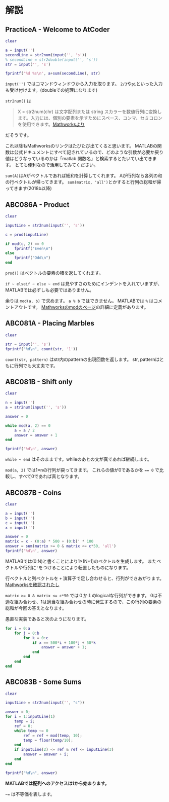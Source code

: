 # 解説

## PracticeA - Welcome to AtCoder

```matlab
clear

a = input('')
secondLine = str2num(input('', 's'))
% secondLine = str2double(input('', 's'))
str = input('', 's')

fprintf('%d %s\n', a+sum(secondLine), str)
```

``input('')``
ではコマンドウィンドウから入力を取ります。
``2/3``や``pi``といった入力も受け付けます。(doubleでの処理になります)

``str2num()``
は
> X = str2num(chr) は文字配列または string スカラーを数値行列に変換します。入力には、個別の要素を示すためにスペース、コンマ、セミコロンを使用できます。[Mathworksより](https://jp.mathworks.com/help/matlab/ref/str2num.html:title)

だそうです。

これ以降もMathworksのリンクはたびたび出てくると思います。
MATLABの関数は公式ドキュメントにすべて記されているので、どのような引数が必要か戻り値はどうなっているのかは「matlab 関数名」と検索するとたいてい出てきます。
とても便利なので活用してみてください。

``sum(A)``はAがベクトルであれば総和を計算してくれます。
Aが行列なら各列の和の行ベクトルが帰ってきます。
``sum(matrix, 'all')``とかすると行列の総和が帰ってきます(2018b以降)

## ABC086A - Product

```matlab
clear

inputLine = str2num(input('', 's'))

c = prod(inputLine)

if mod(c, 2) == 0
    fprintf("Even\n")
else
    fprintf("Odd\n")
end
```

``prod()``
はベクトルの要素の積を返してくれます。

``if ~ elseif ~ else ~ end``
は見やすさのためにインデントを入れていますが、MATLABでは必ずしも必要ではありません。

余りは ``mod(a, b)`` で求めます。 ``a % b`` ではできません。
MATLABでは ``%`` はコメントアウトです。
[Mathworksのmodのページ](https://jp.mathworks.com/help/symbolic/mod.html)の詳細に定義があります。

## ABC081A - Placing Marbles

```matlab
clear

str = input('', 's')
fprintf("%d\n", count(str, '1'))
```

``count(str, pattern)`` はstr内のpatternの出現回数を返します。
str, patternはともに行列でも大丈夫です。

## ABC081B - Shift only

```matlab
clear

n = input('')
a = str2num(input('', 's'))

answer = 0

while mod(a, 2) == 0
    a = a / 2
    answer = answer + 1
end

fprintf('%d\n', answer)
```

``while ~ end`` はそのままです。whileのあとの文が真であれば継続します。

``mod(a, 2)`` では1×nの行列が戻ってきます。
これらの値が0であるかを ``== 0`` で比較し、すべて0であれば真となります。

## ABC087B - Coins

```matlab
clear

a = input('')
b = input('')
c = input('')
x = input('')

answer = 0
matrix = x - (0:a) * 500 + (0:b)' * 100
answer = sum(matrix >= 0 & matrix <= c*50, 'all')
fprintf('%d\n', answer)
```

MATLABでは(0:N)と書くことにより1×(N+1)のベクトルを生成します。
またベクトルや行列に``'``をつけることにより転置したものになります。

行ベクトルと列ベクトルを ``+`` 演算子で足し合わせると、行列ができあがります。[Mathworksを確認されたし](https://jp.mathworks.com/help/matlab/ref/plus.html)

``matrix >= 0 & matrix <= c*50`` では０か１のlogicalな行列ができます。
0は不適な組み合わせ、1は適当な組み合わせの時に発生するので、この行列の要素の総和が今回の答えとなります。

愚直な実装であると次のようになります。

```matlab
for i = 0:a
    for j = 0:b
        for k = 0:c
            if x == 500*i + 100*j + 50*k
                answer = answer + 1;
            end
        end
    end
end
```

## ABC083B - Some Sums

```matlab
clear

inputLine = str2num(input('', "s"))

answer = 0;
for i = 1:inputLine(1)
    temp = i;
    ref = 0;
    while temp ~= 0
        ref = ref + mod(temp, 10);
        temp = floor(temp/10);
    end
    if inputLine(2) <= ref & ref <= inputLine(3)
        answer = answer + i;
    end
end

fprintf("%d\n", answer)
```

**MATLABでは配列へのアクセスは1から始まります。**

``~=`` は不等価を表します。

